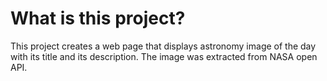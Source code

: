 # What is this project?
This project creates a web page that displays astronomy image of the day with 
its title and its description. The image was extracted from NASA open API.